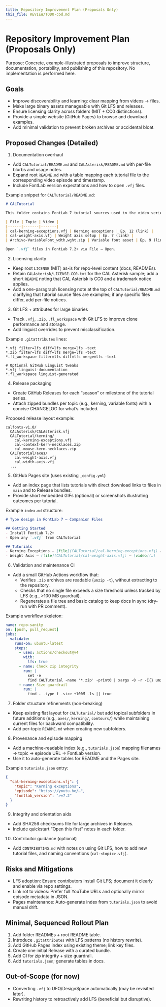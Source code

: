 ```yaml
---
title: Repository Improvement Plan (Proposals Only)
this_file: REVIEW/TODO-cod.md
---
```


# Repository Improvement Plan (Proposals Only)

Purpose: Concrete, example-illustrated proposals to improve structure, documentation, portability, and publishing of this repository. No implementation is performed here.

## Goals

- Improve discoverability and learning: clear mapping from videos → files.
- Make large binary assets manageable with Git LFS and releases.
- Ensure licensing clarity across folders (MIT + CC0 distinctions).
- Provide a simple website (GitHub Pages) to browse and download examples.
- Add minimal validation to prevent broken archives or accidental bloat.

## Proposed Changes (Detailed)

1) Documentation overhaul
- Add `CALTutorial/README.md` and `CALAsterisk/README.md` with per-file blurbs and usage notes.
- Expand root `README.md` with a table mapping each tutorial file to the corresponding video episode and timestamp.
- Include FontLab version expectations and how to open `.vfj` files.

Example snippet for `CALTutorial/README.md`:

```md
# CALTutorial

This folder contains FontLab 7 tutorial sources used in the video series.

| File | Topic | Video |
|------|-------|-------|
| cal-kerning-exceptions.vfj | Kerning exceptions | Ep. 12 (link) |
| cal-weight-axis.vfj | Weight axis setup | Ep. 7 (link) |
| Archivo-VariableFont_wdth,wght.zip | Variable font asset | Ep. 9 (link) |

Open `.vfj` files in FontLab 7.2+ via File → Open.
```

2) Licensing clarity
- Keep root `LICENSE` (MIT) as-is for repo-level content (docs, READMEs).
- Retain `CALAsterisk/LICENSE-CC0.txt` for the CAL Asterisk sample; add a short `README` noting that CAL Asterisk is CC0 and a trademark notice applies.
- Add a one-paragraph licensing note at the top of `CALTutorial/README.md` clarifying that tutorial source files are examples; if any specific files differ, add per-file notices.

3) Git LFS + attributes for large binaries
- Track `.vfj`, `.zip`, `.fl_workspace` with Git LFS to improve clone performance and storage.
- Add linguist overrides to prevent misclassification.

Example `.gitattributes` lines:

```
*.vfj filter=lfs diff=lfs merge=lfs -text
*.zip filter=lfs diff=lfs merge=lfs -text
*.fl_workspace filter=lfs diff=lfs merge=lfs -text

# Optional GitHub Linguist tweaks
*.vfj linguist-documentation
*.fl_workspace linguist-generated
```

4) Release packaging
- Create GitHub Releases for each “season” or milestone of the tutorial series.
- Attach zipped bundles per topic (e.g., kerning, variable fonts) with a concise CHANGELOG for what’s included.

Proposed release layout example:

```
calfonts-v1.0/
  CALAsterisk/CALAsterisk.vfj
  CALTutorial/kerning/
    cal-kerning-exceptions.vfj
    cal-context-kern-necklaces.zip
    cal-mouse-kern-necklaces.zip
  CALTutorial/axes/
    cal-weight-axis.vfj
    cal-width-axis.vfj
  ...
```

5) GitHub Pages site (uses existing `_config.yml`)
- Add an index page that lists tutorials with direct download links to files in `main` and to Release bundles.
- Provide short embedded GIFs (optional) or screenshots illustrating outcomes per tutorial.

Example `index.md` structure:

```md
# Type design in FontLab 7 – Companion Files

## Getting Started
- Install FontLab 7.2+
- Open any `.vfj` from CALTutorial

## Tutorials
- Kerning Exceptions — [file](CALTutorial/cal-kerning-exceptions.vfj) — [video](…)
- Weight Axis — [file](CALTutorial/cal-weight-axis.vfj) — [video](…)
```

6) Validation and maintenance CI
- Add a small GitHub Actions workflow that:
  - Verifies `.zip` archives are readable (`unzip -t`), without extracting to the repository.
  - Checks that no single file exceeds a size threshold unless tracked by LFS (e.g., >100 MB guardrail).
  - Regenerates a file tree and basic catalog to keep docs in sync (dry-run with PR comment).

Example workflow skeleton:

```yaml
name: repo-sanity
on: [push, pull_request]
jobs:
  validate:
    runs-on: ubuntu-latest
    steps:
      - uses: actions/checkout@v4
        with:
          lfs: true
      - name: Check zip integrity
        run: |
          set -e
          find CALTutorial -name '*.zip' -print0 | xargs -0 -r -I{} unzip -t {}
      - name: Size guardrail
        run: |
          find . -type f -size +100M -ls || true
```

7) Folder structure refinements (non-breaking)
- Keep existing flat layout for `CALTutorial/` but add topical subfolders in future additions (e.g., `axes/`, `kerning/`, `contours/`) while maintaining current files for backward compatibility.
- Add per-topic `README.md` when creating new subfolders.

8) Provenance and episode mapping
- Add a machine-readable index (e.g., `tutorials.json`) mapping filenames → topic → episode URL → FontLab version.
- Use it to auto-generate tables for README and the Pages site.

Example `tutorials.json` entry:

```json
{
  "cal-kerning-exceptions.vfj": {
    "topic": "Kerning exceptions",
    "episode": "https://youtu.be/…",
    "fontlab_version": ">=7.2"
  }
}
```

9) Integrity and orientation aids
- Add SHA256 checksums file for large archives in Releases.
- Include quickstart “Open this first” notes in each folder.

10) Contributor guidance (optional)
- Add `CONTRIBUTING.md` with notes on using Git LFS, how to add new tutorial files, and naming conventions (`cal-<topic>.vfj`).

## Risks and Mitigations

- LFS adoption: Ensure contributors install Git LFS; document it clearly and enable via repo settings.
- Link rot to videos: Prefer full YouTube URLs and optionally mirror episode metadata in JSON.
- Pages maintenance: Auto-generate index from `tutorials.json` to avoid manual drift.

## Minimal, Sequenced Rollout Plan

1. Add folder READMEs + root README table.
2. Introduce `.gitattributes` with LFS patterns (no history rewrite).
3. Add GitHub Pages index using existing theme; link key files.
4. Create one initial Release with a curated bundle.
5. Add CI for zip integrity + size guardrail.
6. Add `tutorials.json`; generate tables in docs.

## Out-of-Scope (for now)

- Converting `.vfj` to UFO/DesignSpace automatically (may be revisited later).
- Rewriting history to retroactively add LFS (beneficial but disruptive).

